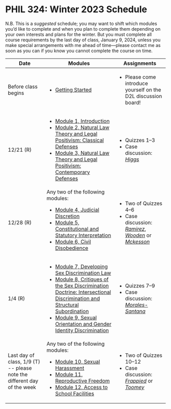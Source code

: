 # PHIL 324: Winter 2023 Schedule

N.B. This is a *suggested* schedule; you may want to shift which modules you’d like to complete and when you plan to complete them depending on your own interests and plans for the winter. But you must complete all course requirements by the last day of class, January 9, 2024, unless you make special arrangements with me ahead of time—please contact me as soon as you can if you know you cannot complete the course on time.

| Date |  Modules | Assignments |
|--------|----------|-------------|
| Before class begins | <ul><li>[Getting Started](modules/getting-started.md)</li></ul> | <ul><li>Please come introduce yourself on the D2L discussion board!</li></ul> |
| 12/21 (R) |  <ul><li>[Module 1, Introduction](modules/module-01.md)</li><li>[Module 2, Natural Law Theory and Legal Positivism: Classical Defenses](modules/module-02.md)</li><li>[Module 3, Natural Law Theory and Legal Positivism: Contemporary Defenses](modules/module-03.md)</li></ul> | <ul><li>Quizzes 1–3</li><li>Case discussion: [*Higgs*](https://github.com/dingherself/phil-324/blob/main/case-discussions/01-02-higgs.md)</ul> |
| 12/28 (R) | Any two of the following modules: <ul><li>[Module 4, Judicial Discretion](modules/module-04.md)</li><li>[Module 5, Constitutional and Statutory Interpretation](modules/module-05.md)</li><li>[Module 6, Civil Disobedience](modules/module-06.md)</li></ul> | <ul><li>Two of Quizzes 4–6</li><li>Case discussion: [*Ramirez*](https://github.com/dingherself/phil-324/blob/main/case-discussions/03-04-ramirez.md), [*Wooden*](https://github.com/dingherself/phil-324/blob/main/case-discussions/05-wooden.md) or [*Mckesson*](https://github.com/dingherself/phil-324/blob/main/case-discussions/06-mckesson.md)</ul> |
| 1/4 (R) | <ul><li>[Module 7, Developing Sex Discrimination Law](modules/module-07.md)</li><li>[Module 8, Critiques of the Sex Discrimination Doctrine: Intersectional Discrimination and Structural Subordination](modules/module-08.md)</li><li>[Module 9, Sexual Orientation and Gender Identity Discrimination](modules/module-09.md)</li></ul> | <ul><li>Quizzes 7–9</li><li>Case discussion: [*Morales-Santana*](https://github.com/dingherself/phil-324/blob/main/case-discussions/07-08-morales-santana.md)</ul> |
| Last day of class, 1/9 (T) -- please note the different day of the week | Any two of the following modules: <ul><li>[Module 10, Sexual Harassment](modules/module-10.md)</li><li>[Module 11, Reproductive Freedom](modules/module-11.md)</li><li>[Module 12, Access to School Facilities](modules/module-12.md)</li></ul> | <ul><li>Two of Quizzes 10–12</li><li>Case discussion: [*Frappied*](https://github.com/dingherself/phil-324/blob/main/case-discussions/09-10-frappied.md) or [*Toomey*](https://github.com/dingherself/phil-324/blob/main/case-discussions/11-12-toomey.md)</ul> |
